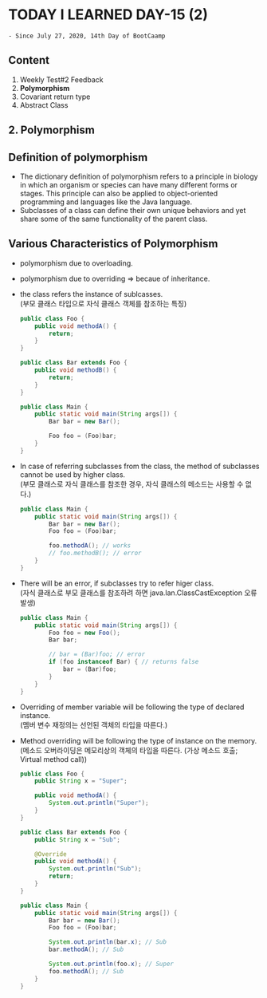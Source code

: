 # TODAY I LEARNED DAY-15 (2)
  `- Since July 27, 2020, 14th Day of BootCaamp`
  
## Content
  1. Weekly Test#2 Feedback
  2. **Polymorphism**
  3. Covariant return type
  4. Abstract Class
  
## 2. Polymorphism  
## Definition of polymorphism
  * The dictionary definition of polymorphism refers to a principle in biology in which an organism or species can have many different forms or stages. This principle can also be applied to object-oriented programming and languages like the Java language.
  * Subclasses of a class can define their own unique behaviors and yet share some of the same functionality of the parent class.
   
## Various Characteristics of Polymorphism
- polymorphism due to overloading.
- polymorphism due to overriding => becaue of inheritance.
- the class refers the instance of sublcasses.   
(부모 클래스 타입으로 자식 클래스 객체를 참조하는 특징)

  ```java
  public class Foo {
      public void methodA() {
          return;
      }
  }

  public class Bar extends Foo {
      public void methodB() {
          return;
      }
  }

  public class Main {
      public static void main(String args[]) {
          Bar bar = new Bar();

          Foo foo = (Foo)bar;
      }
  }
  ```

- In case of referring subclasses from the class, the method of subclasses cannot be used by higher class.  
(부모 클래스로 자식 클래스를 참조한 경우, 자식 클래스의 메소드는 사용할 수 없다.)

  ```java
  public class Main {
      public static void main(String args[]) {
          Bar bar = new Bar();
          Foo foo = (Foo)bar;

          foo.methodA(); // works
          // foo.methodB(); // error
      }
  }
  ```

- There will be an error, if subclasses try to refer higer class.  
(자식 클래스로 부모 클래스를 참조하려 하면 java.lan.ClassCastException 오류 발생)

  ```java
  public class Main {
      public static void main(String args[]) {
          Foo foo = new Foo();
          Bar bar;

          // bar = (Bar)foo; // error
          if (foo instanceof Bar) { // returns false
              bar = (Bar)foo;
          }
      }
  }
  ```

- Overriding of member variable will be following the type of declared instance.  
 (멤버 변수 재정의는 선언된 객체의 타입을 따른다.) 
- Method overriding will be following the type of instance on the memory.  
(메소드 오버라이딩은 메모리상의 객체의 타입을 따른다. (가상 메소드 호출; Virtual method call))

  ```java
  public class Foo {
      public String x = "Super";

      public void methodA() {
          System.out.println("Super");
      }
  }

  public class Bar extends Foo {
      public String x = "Sub";

      @Override
      public void methodA() {
          System.out.println("Sub");
          return;
      }
  }

  public class Main {
      public static void main(String args[]) {
          Bar bar = new Bar();
          Foo foo = (Foo)bar;

          System.out.println(bar.x); // Sub
          bar.methodA(); // Sub

          System.out.println(foo.x); // Super
          foo.methodA(); // Sub
      }
  }
  ```

